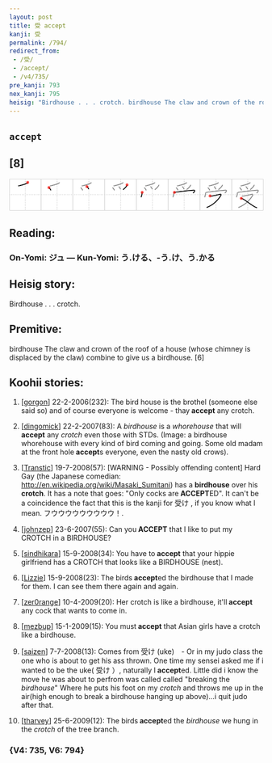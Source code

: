 ```yaml
---
layout: post
title: 受 accept
kanji: 受
permalink: /794/
redirect_from:
 - /受/
 - /accept/
 - /v4/735/
pre_kanji: 793
nex_kanji: 795
heisig: "Birdhouse . . . crotch. birdhouse The claw and crown of the roof of a house (whose chimney is displaced by the claw) combine to give us a birdhouse. [6]"
---
```


## `accept`

## [8]

<div class="stroke"><img src="../images/E58F97.png" /></div>

## Reading:

### On-Yomi: ジュ &mdash; Kun-Yomi: う.ける、-う.け、う.かる

## Heisig story:

Birdhouse . . . crotch.

## Premitive:

birdhouse The claw and crown of the roof of a house (whose chimney is displaced by the claw) combine to give us a birdhouse. [6]

## Koohii stories:

1) [<a href="http://kanji.koohii.com/profile/gorgon">gorgon</a>] 22-2-2006(232): The bird house is the brothel (someone else said so) and of course everyone is welcome - thay<strong> accept</strong> any crotch.

2) [<a href="http://kanji.koohii.com/profile/dingomick">dingomick</a>] 22-2-2007(83): A <em>birdhouse</em> is a <em>whorehouse</em> that will<strong> accept</strong> any <em>crotch</em> even those with STDs. (Image: a birdhouse whorehouse with every kind of bird coming and going. Some old madam at the front hole<strong> accept</strong>s everyone, even the nasty old crows).

3) [<a href="http://kanji.koohii.com/profile/Transtic">Transtic</a>] 19-7-2008(57): [WARNING - Possibly offending content] Hard Gay (the Japanese comedian: <a href="http://en.wikipedia.org/wiki/Masaki_Sumitani">http://en.wikipedia.org/wiki/Masaki_Sumitani</a>) has a <strong>birdhouse</strong> over his <strong>crotch</strong>. It has a note that goes: &quot;Only cocks are<strong> ACCEPT</strong>ED&quot;. It can&#039;t be a coincidence the fact that this is the kanji for 受け , if you know what I mean. フウウウウウウウウウ！.

4) [<a href="http://kanji.koohii.com/profile/johnzep">johnzep</a>] 23-6-2007(55): Can you<strong> ACCEPT</strong> that I like to put my CROTCH in a BIRDHOUSE?

5) [<a href="http://kanji.koohii.com/profile/sindhikara">sindhikara</a>] 15-9-2008(34): You have to<strong> accept</strong> that your hippie girlfriend has a CROTCH that looks like a BIRDHOUSE (nest).

6) [<a href="http://kanji.koohii.com/profile/Lizzie">Lizzie</a>] 15-9-2008(23): The birds<strong> accept</strong>ed the birdhouse that I made for them. I can see them there again and again.

7) [<a href="http://kanji.koohii.com/profile/zer0range">zer0range</a>] 10-4-2009(20): Her crotch is like a birdhouse, it&#039;ll<strong> accept</strong> any cock that wants to come in.

8) [<a href="http://kanji.koohii.com/profile/mezbup">mezbup</a>] 15-1-2009(15): You must<strong> accept</strong> that Asian girls have a crotch like a birdhouse.

9) [<a href="http://kanji.koohii.com/profile/saizen">saizen</a>] 7-7-2008(13): Comes from 受け (uke)　- Or in my judo class the one who is about to get his ass thrown. One time my sensei asked me if i wanted to be the uke( 受け ）, naturally I<strong> accept</strong>ed. Little did i know the move he was about to perfrom was called called &quot;breaking the <em>birdhouse</em>&quot; Where he puts his foot on my <em>crotch</em> and throws me up in the air(high enough to break a birdhouse hanging up above)...i quit judo after that.

10) [<a href="http://kanji.koohii.com/profile/tharvey">tharvey</a>] 25-6-2009(12): The birds<strong> accept</strong>ed the <em>birdhouse</em> we hung in the <em>crotch</em> of the tree branch.

### {V4: 735, V6: 794}
